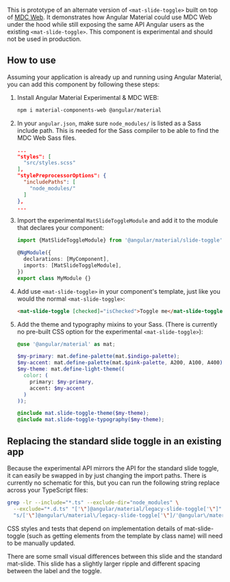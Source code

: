 This is prototype of an alternate version of `<mat-slide-toggle>` built on top of
[MDC Web](https://github.com/material-components/material-components-web). It demonstrates how
Angular Material could use MDC Web under the hood while still exposing the same API Angular users as
the existing `<mat-slide-toggle>`. This component is experimental and should not be used in production.

## How to use
Assuming your application is already up and running using Angular Material, you can add this
component by following these steps:

1. Install Angular Material Experimental & MDC WEB:

   ```bash
   npm i material-components-web @angular/material
   ```

2. In your `angular.json`, make sure `node_modules/` is listed as a Sass include path. This is
   needed for the Sass compiler to be able to find the MDC Web Sass files.

   ```json
   ...
   "styles": [
     "src/styles.scss"
   ],
   "stylePreprocessorOptions": {
     "includePaths": [
       "node_modules/"
     ]
   },
   ...
   ```

3. Import the experimental `MatSlideToggleModule` and add it to the module that declares your
   component:

   ```ts
   import {MatSlideToggleModule} from '@angular/material/slide-toggle';

   @NgModule({
     declarations: [MyComponent],
     imports: [MatSlideToggleModule],
   })
   export class MyModule {}
   ```

4. Add use `<mat-slide-toggle>` in your component's template, just like you would the normal
   `<mat-slide-toggle>`:

   ```html
   <mat-slide-toggle [checked]="isChecked">Toggle me</mat-slide-toggle>
   ```

5. Add the theme and typography mixins to your Sass. (There is currently no pre-built CSS option for
   the experimental `<mat-slide-toggle>`):

   ```scss
   @use '@angular/material' as mat;

   $my-primary: mat.define-palette(mat.$indigo-palette);
   $my-accent: mat.define-palette(mat.$pink-palette, A200, A100, A400);
   $my-theme: mat.define-light-theme((
     color: (
       primary: $my-primary,
       accent: $my-accent
     )
   ));

   @include mat.slide-toggle-theme($my-theme);
   @include mat.slide-toggle-typography($my-theme);
   ```

## Replacing the standard slide toggle in an existing app
Because the experimental API mirrors the API for the standard slide toggle, it can easily be swapped
in by just changing the import paths. There is currently no schematic for this, but you can run the
following string replace across your TypeScript files:

```bash
grep -lr --include="*.ts" --exclude-dir="node_modules" \
  --exclude="*.d.ts" "['\"]@angular/material/legacy-slide-toggle['\"]" | xargs sed -i \
  "s/['\"]@angular\/material\/legacy-slide-toggle['\"]/'@angular\/material\/slide-toggle'/g"
```

CSS styles and tests that depend on implementation details of mat-slide-toggle (such as getting
elements from the template by class name) will need to be manually updated.

There are some small visual differences between this slide and the standard mat-slide. This
slide has a slightly larger ripple and different spacing between the label and the toggle.
